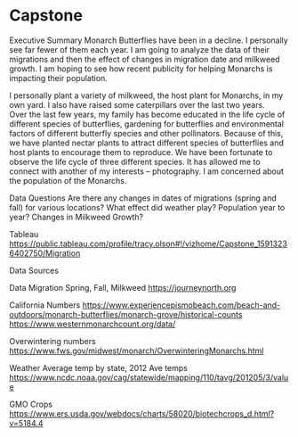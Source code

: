 # Capstone

Executive Summary
Monarch Butterflies have been in a decline.  I personally see far fewer of them each year.  I am going to analyze the data of their migrations and then the effect of changes in migration date and milkweed growth.  I am hoping to see how recent publicity for helping Monarchs is impacting their population.  

I personally plant a variety of milkweed, the host plant for Monarchs, in my own yard.  I also have raised some caterpillars over the last two years.  
Over the last few years, my family has become educated in the life cycle of different species of butterflies, gardening for butterflies and environmental factors of different butterfly species and other pollinators.  Because of this, we have planted nectar plants to attract different species of butterflies and host plants to encourage them to reproduce.  We have been fortunate to observe the life cycle of three different species.  It has allowed me to connect with another of my interests – photography.  I am concerned about the population of the Monarchs.  


Data Questions 
Are there any changes in dates of migrations (spring and fall) for various locations?
What effect did weather play?
Population year to year?
Changes in Milkweed Growth?


Tableau    https://public.tableau.com/profile/tracy.olson#!/vizhome/Capstone_15913236402750/Migration

Data Sources

Data Migration Spring, Fall, Milkweed https://journeynorth.org

California Numbers https://www.experiencepismobeach.com/beach-and-outdoors/monarch-butterflies/monarch-grove/historical-counts
                   https://www.westernmonarchcount.org/data/

Overwintering numbers https://www.fws.gov/midwest/monarch/OverwinteringMonarchs.html

Weather Average temp by state, 2012 Ave temps https://www.ncdc.noaa.gov/cag/statewide/mapping/110/tavg/201205/3/value

GMO Crops https://www.ers.usda.gov/webdocs/charts/58020/biotechcrops_d.html?v=5184.4

